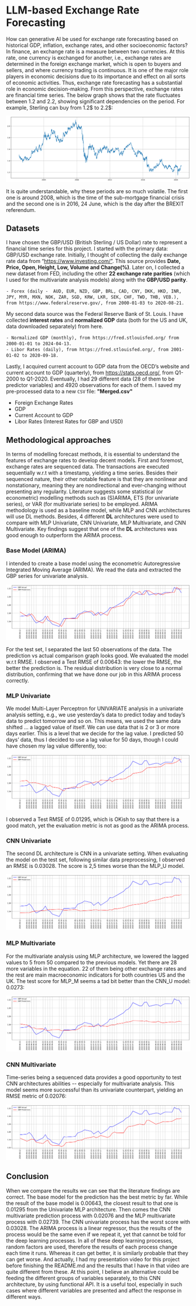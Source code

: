# LLM-based Exchange Rate Forecasting
How can generative AI be used for exchange rate forecasting based on historical GDP, inflation, exchange rates, and other socioeconomic factors? In finance, an exchange rate is a measure between two currencies. At this rate, one currency is exchanged for another, i.e., exchange rates are determined in the foreign exchange market, which is open to buyers and sellers, and where currency trading is continuous. It is one of the major role players in economic decisions due to its importance and effect on all sorts of economic activities. Thus, exchange rate forecasting has a substantial role in economic decision-making. From this perspective, exchange rates are financial time series. 
The below graph shows that the rate fluctuates between 1.2 and 2.2, showing significant dependencies on the period. For example, Sterling can buy from 1.2$ to 2.2$: 

![](images/GBP.png)

It is quite understandable, why these periods are so much volatile. The first one is around 2008, which is the time of the sub-mortgage financial crisis and the second one is in 2016, 24 June, which is the day after the BREXIT referendum.

## Datasets
I have chosen the GBP/USD (British Sterling / US Dollar) rate to represent a financial time series for this project. I started with the primary data: GBP/USD exchange rate. Initially, I thought of collecting the daily exchange rate data from “https://www.investing.com/”. This source provides **Date, Price, Open, Height, Low, Volume and Change(%)**. Later on, I collected a new dataset from FED, including the other **22 exchange rate parities** (which I used for the multivariate analysis models) along with the **GBP/USD parity**.

    - Forex (daily -  AUD, EUR, NZD, GBP, BRL, CAD, CNY, DKK, HKD, INR, JPY, MYR, MXN, NOK, ZAR, SGD, KRW, LKR, SEK, CHF, TWD, THB, VEB.), from https://www.federalreserve.gov/, from 2000-01-03 to 2020-08-21.

My second data source was the Federal Reserve Bank of St. Louis. I have collected **interest rates** and **normalized GDP** data (both for the US and UK, data downloaded separately) from here. 
    
    - Normalized GDP (monthly), from https://fred.stlouisfed.org/ from 2000-01-01 to 2024-04-13.     
    - Libor Rates (daily), from https://fred.stlouisfed.org/, from 2001-01-02 to 2020-09-18.

Lastly, I acquired current account to GDP data from the OECD’s website and current account to GDP (quarterly), from https://stats.oecd.org/, from Q1-2000 to Q1-2020. Eventually, I had 29 different data (28 of them to be predictor variables) and 4920 observations for each of them. I saved my pre-processed data to a new `CSV` file: **"Merged.csv"**

  - Foreign Exchange Rates
  - GDP
  - Current Account to GDP
  - Libor Rates (Interest Rates for GBP and USD)

## Methodological approaches 
In terms of modelling forecast methods, it is essential to understand the features of exchange rates to develop decent models. First and foremost, exchange rates are sequenced data. The transactions are executed sequentially w.r.t with a timestamp, yielding a time series. Besides their sequenced nature, their other notable feature is that they are nonlinear and nonstationary, meaning they are nondirectional and ever-changing without presenting any regularity. Literature suggests some statistical (or econometric) modelling methods such as (S)ARIMA, ETS (for univariate series), or VAR (for multivariate series) to be employed. ARIMA methodology is used as a baseline model, while MLP and CNN architectures will use DL methods. Besides, 4 different **DL** architectures were used to compare with MLP Univariate, CNN Univariate, MLP Multivariate, and CNN Multivariate. Key findings suggest that one of the **DL** architectures was good enough to outperform the ARIMA process. 

### Base Model (ARIMA)
I intended to create a base model using the econometric Autoregressive Integrated Moving Average (ARIMA). We read the data and extracted the GBP series for univariate analysis.

![](images/ARIMA.png)

For the test set, I separated the last 50 observations of the data. The prediction vs actual comparison graph looks good. We evaluated the model w.r.t RMSE. I observed a Test RMSE of 0.00643: the lower the RMSE, the better the prediction is. The residual distribution is very close to a normal distribution, confirming that we have done our job in this ARIMA process correctly. 

### MLP Univariate
We model Multi-Layer Perceptron for UNIVARIATE analysis in a univariate analysis setting, e.g., we use yesterday’s data to predict today and today’s data to predict tomorrow and so on. This means, we used the same data shifted … a lagged value of itself. We can use data that is 2 or 3 or more days earlier. This is a level that we decide for the lag value. I predicted 50 days’ data, thus I decided to use a lag value for 50 days, though I could have chosen my lag value differently, too: 

![](images/MLP_U.png)

I observed a Test RMSE of 0.01295, which is OKish to say that there is a good match, yet the evaluation metric is not as good as the ARIMA process.

### CNN Univariate
The second DL architecture is CNN in a univariate setting. When evaluating the model on the test set, following similar data preprocessing, I observed an RMSE is 0.03028. The score is 2,5 times worse than the MLP_U model.

![](images/CNN_U.png)

### MLP Multivariate
For the multivariate analysis using MLP architecture, we lowered the lagged values to 5 from 50 compared to the previous models. Yet there are 28 more variables in the equation. 22 of them being other exchange rates and the rest are main macroeconomic indicators for both countries US and the UK. The test score for MLP_M seems a tad bit better than the CNN_U model: 0.0273: 

![](images/MLP_M.png)

### CNN Multivariate
Time-series being a sequenced data provides a good opportunity to test CNN architectures abilities -- especially for multivariate analysis. This model seems more successful than its univariate counterpart, yielding an RMSE metric of 0.02076: 

![](images/CNN_M.png)

## Conclusion
When we compare the results we can see that the literature findings are correct. The base model for the prediction has the best metric by far. While the result of the base model is 0.00643, the closest result to that one is 0.01295 from the Univariate MLP architecture. Then comes the CNN multivariate prediction process with 0.02076 and the MLP multivariate process with 0.02739. The CNN univariate process has the worst score with 0.03028. The ARIMA process is a linear regressor, thus the results of the process would be the same even if we repeat it, yet that cannot be told for the deep learning processes. In all of these deep learning processes, random factors are used, therefore the results of each process change each time it runs. Whereas it can get better, it is similarly probable that they can get worse. And actually, I had my presentation video for this project before finishing the README.md and the results that I have in that video are quite different from these. At this point, I believe an alternative could be feeding the different groups of variables separately, to this CNN architecture, by using functional API. It is a useful tool, especially in such cases where different variables are presented and affect the response in different ways.
